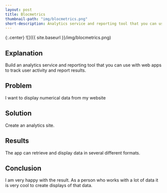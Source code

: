 ```yaml
---
layout: post
title: Blocmetrics
thumbnail-path: "img/blocmetrics.png"
short-description: Analytics service and reporting tool that you can use with web apps to track user activity and report results.
---
```


{:.center}
![]({{ site.baseurl }}/img/blocmetrics.png)

## Explanation

Build an analytics service and reporting tool that you can use with web apps to track user activity and report results.

## Problem

I want to display numerical data from my website

## Solution

Create an analytics site.

## Results

The app can retrieve and display data in several different formats.

## Conclusion

I am very happy with the result. As a person who works with a lot of data it is very cool to create displays of that data.